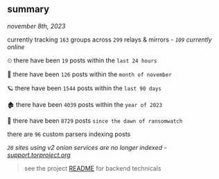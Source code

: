 
## summary
_november 8th, 2023_

currently tracking `163` groups across `299` relays & mirrors - _`109` currently online_

⏲ there have been `19` posts within the `last 24 hours`

🦈 there have been `126` posts within the `month of november`

🪐 there have been `1544` posts within the `last 90 days`

🏚 there have been `4039` posts within the `year of 2023`

🦕 there have been `8729` posts `since the dawn of ransomwatch`

there are `96` custom parsers indexing posts

_`20` sites using v2 onion services are no longer indexed - [support.torproject.org](https://support.torproject.org/onionservices/v2-deprecation/)_

> see the project [README](https://github.com/joshhighet/ransomwatch#ransomwatch--) for backend technicals
